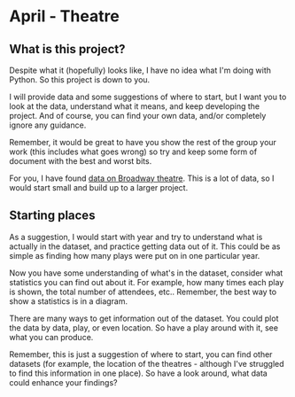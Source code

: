 # April - Theatre

## What is this project?

Despite what it (hopefully) looks like, I have no idea what I'm doing with Python. So this project is down to you.

I will provide data and some suggestions of where to start, but I want you to look at the data, understand what it means, and keep developing the project. And of course, you can find your own data, and/or completely ignore any guidance.

Remember, it would be great to have you show the rest of the group your work (this includes what goes wrong) so try and keep some form of document with the best and worst bits.

For you, I have found [data on Broadway theatre](broadway.csv). This is a lot of data, so I would start small and build up to a larger project.

## Starting places

As a suggestion, I would start with year and try to understand what is actually in the dataset, and practice getting data out of it. This could be as simple as finding how many plays were put on in one particular year.

Now you have some understanding of what's in the dataset, consider what statistics you can find out about it. For example, how many times each play is shown, the total number of attendees, etc.. Remember, the best way to show a statistics is in a diagram.

There are many ways to get information out of the dataset. You could plot the data by data, play, or even location. So have a play around with it, see what you can produce.

Remember, this is just a suggestion of where to start, you can find other datasets (for example, the location of the theatres - although I've struggled to find this information in one place). So have a look around, what data could enhance your findings?
